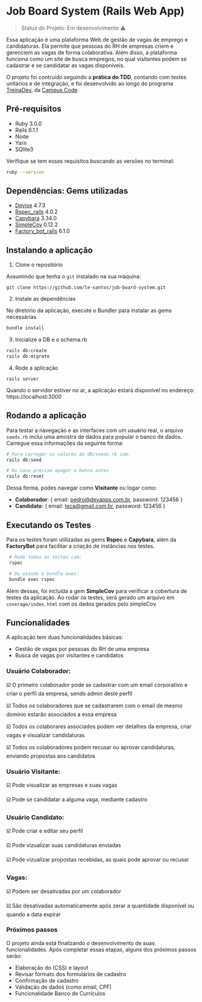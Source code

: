 # Job Board System (Rails Web App)
> Status do Projeto: Em desenvolvimento :warning:

Essa aplicação é uma plataforma Web de gestão de vagas de emprego e candidaturas. Ela permite que pessoas do RH de empresas criem e gerenciem as vagas de forma colaborativa. Além disso, a plataforma funciona como um site de busca empregos, no qual visitantes podem se cadastrar e se candidatar as vagas disponíveis.

O projeto foi contruído seguindo a **prática do TDD**, contando com testes unitários e de integração, e foi desenvolvido ao longo do programa [TreinaDev](https://treinadev.com.br/), da [Campus Code](https://www.campuscode.com.br/).

## Pré-requisitos 

- Ruby 3.0.0 
- Rails 6.1.1 
- Node 
- Yarn 
- SQlite3 

Verifique se tem esses requisitos buscando as versões no terminal: 

```bash
ruby --version 
``` 

## Dependências: Gems utilizadas

- [Devise](https://github.com/heartcombo/devise)  4.7.3
- [Rspec_rails](https://github.com/rspec/rspec-rails) 4.0.2 
- [Capybara](https://github.com/teamcapybara/capybara) 3.34.0 
- [SimpleCov](https://github.com/simplecov-ruby/simplecov) 0.12.2 
- [Factory_bot_rails](https://github.com/thoughtbot/factory_bot_rails) 6.1.0 

## Instalando a aplicação 

1. Clone o repositório 

Assumindo que tenha o `git` instalado na sua máquina: 

``` 
git clone https://github.com/le-santos/job-board-system.git 
``` 

2. Instale as dependências 

No diretório da aplicação, execute o Bundler para instalar as gems necessárias 

```bash
bundle install 
``` 

3. Inicialize a DB e o schema.rb

```bash
rails db:create 
rails db:migrate 
``` 

4. Rode a aplicação 

``` 
rails server 
``` 
Quando o servidor estiver no ar, a aplicação estará disponível no endereço: https://localhost:3000 

## Rodando a aplicação

Para testar a navegação e as interfaces com um usuário real, o arquivo `seeds.rb` inclui uma amostra de dados para popular o banco de dados. Carregue essa informações da seguinte forma:

```bash
# Para carregar os valores do db/seeds.rb com:
rails db:seed

# Ou caso precise apagar o banco antes
rails db:reset 
``` 

Dessa forma, podes navegar como **Visitante** ou logar como:

- **Colaborador**: { email: pedro@devapps.com.br, password: 123456 } 
- **Candidato**: { email: teca@gmail.com.br, password: 123456 }


## Executando os Testes 

Para os testes foram utilizadas as gems **Rspec** e **Capybara**, além da **FactoryBot** para facilitar a criação de instâncias nos testes.  

```bash
 # Rode todos os testes com: 
 rspec 

 # Ou usando o bundle exec: 
 bundle exec rspec 
```

Além dessas, foi incluída a gem **SimpleCov** para verificar a cobertura de testes da aplicação. Ao rodar os testes, será gerado um arquivo em `coverage/index.html` com os dados gerados pelo simpleCov.


## Funcionalidades

A aplicação tem duas funcionalidades básicas:
- Gestão de vagas por pessoas do RH de uma empresa 
- Busca de vagas por visitantes e candidatos

### Usuário Colaborador:

:ballot_box_with_check: O primeiro colaborador pode se cadastrar com um email corporativo e criar o perfil da empresa, sendo admin deste perfil

:ballot_box_with_check: Todos os colaboradores que se cadastrarem com o email de mesmo domínio estarão associados a essa empresa

:ballot_box_with_check: Todos os colaborares associados podem ver detalhes da empresa, criar vagas e visualizar candidaturas

:ballot_box_with_check:  Todos os colaboradores podem recusar ou aprovar candidaturas, enviando propostas aos candidatos

### Usuário Visitante:

:ballot_box_with_check: Pode visualizar as empresas e suas vagas

:ballot_box_with_check: Pode se candidatar a alguma vaga, mediante cadastro

### Usuário Candidato:

:ballot_box_with_check: Pode criar e editar seu perfil

:ballot_box_with_check: Pode vizualizar suas candidaturas enviadas

:ballot_box_with_check: Pode vizualizar propostas recebidas, as quais pode aprovar ou recusar 

### Vagas:

:ballot_box_with_check: Podem ser desativadas por um colaborador 

:ballot_box_with_check: São desativadas automaticamente após zerar a quantidade disponível ou quando a data expirar 


### Próximos passos

O projeto ainda está finalizando o desenvolvimento de suas funcionalidades.
Após completar essas etapas, alguns dos próximos passos serão:

- Elaboração do (CSS) e layout
- Revisar formato dos formulários de cadastro
- Confirmação de cadastro 
- Validação de dados (como email, CPF)
- Funcionalidade Banco de Currículos
